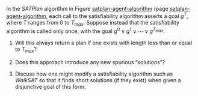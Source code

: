 

In the $SATPlan$ algorithm in
Figure <a class="insideBookFigRef" target="_blank" href="https://simoncarrignon.github.io/aima-exercises/figures/satplan-agent-algorithm.png">satplan-agent-algorithm</a> (page <a class="pageRef" title="" href="#">satplan-agent-algorithm</a>,
each call to the satisfiability algorithm asserts a goal $g^T$, where
$T$ ranges from 0 to $T_{max}$. Suppose instead that the
satisfiability algorithm is called only once, with the goal
$g^0 \vee g^1 \vee \cdots \vee g^{T_{max}}$. <br>

1.  Will this always return a plan if one exists with length less than
    or equal to $T_{max}$? <br>

2.  Does this approach introduce any new spurious “solutions”?<br>

3.  Discuss how one might modify a satisfiability algorithm such as $WalkSAT$ so
    that it finds short solutions (if they exist) when given a
    disjunctive goal of this form.<br>
